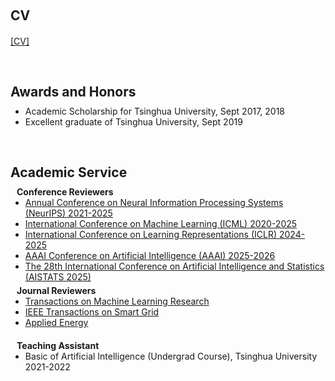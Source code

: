 <h1 id="services"></h1>

<h2 style="margin: 60px 0px 10px;">CV</h2>

<div style="margin: 20px 0px;">
  <a href="./assets/whxcv.pdf" class="btn btn-sm z-depth-0" role="button" target="_blank" style="font-size:14px;">[CV]</a>
</div>

<h2 style="margin: 60px 0px 10px;">Awards and Honors </h2>

<ul style="margin:0 0 20px;">
  <li>Academic Scholarship for Tsinghua University, Sept 2017, 2018</li>
  <li>Excellent graduate of Tsinghua University, Sept 2019</li>
</ul>

<h2 style="margin: 60px 0px 10px;">Academic Service</h2>

<h4 style="margin:0 10px 0;">Conference Reviewers</h4>

<ul style="margin:0 0 5px;">
  <li><a href="https://neurips.cc/Conferences/2025"><autocolor>Annual Conference on Neural Information Processing Systems (NeurIPS) 2021-2025</autocolor></a></li>
  <li><a href="https://icml.cc/Conferences/2025"><autocolor>International Conference on Machine Learning (ICML) 2020-2025</autocolor></a></li>
  <li><a href="https://iclr.cc/Conferences/2025"><autocolor>International Conference on Learning Representations (ICLR) 2024-2025</autocolor></a></li>
  <li><a href="https://aaai.org/Conferences/AAAI-25/"><autocolor>AAAI Conference on Artificial Intelligence (AAAI) 2025-2026</autocolor></a></li>
  <li><a href="https://virtual.aistats.org/Conferences/2025"><autocolor>The 28th International Conference on Artificial Intelligence and Statistics (AISTATS 2025)</autocolor></a></li>
</ul>

<h4 style="margin:0 10px 0;">Journal Reviewers</h4>

<ul style="margin:0 0 20px;">
  <li><a href="https://openreview.net/group?id=TMLR"><autocolor>
  Transactions on Machine Learning Research</autocolor></a></li>
  <li><a href="https://xplorestaging.ieee.org/xpl/RecentIssue.jsp?punumber=5165411"><autocolor>IEEE Transactions on Smart Grid</autocolor></a></li>
  <li><a href="https://www.sciencedirect.com/journal/applied-energy"><autocolor>Applied Energy</autocolor></a></li>
</ul>

<h4 style="margin:0 10px 0;">Teaching Assistant</h4>
<ul style="margin:0 0 20px;">
 <li>Basic of Artificial Intelligence (Undergrad Course), Tsinghua University 2021-2022</li>
</ul>